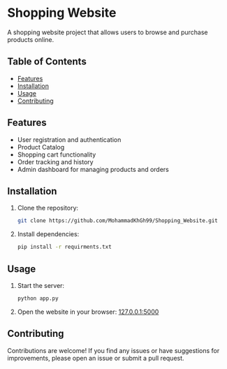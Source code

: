 # Shopping Website

A shopping website project that allows users to browse and purchase products online.

## Table of Contents

- [Features](#features)
- [Installation](#installation)
- [Usage](#usage)
- [Contributing](#contributing)

## Features

- User registration and authentication
- Product Catalog<!-- with search and filtering options -->
- Shopping cart functionality<!-- - Secure payment processing -->
- Order tracking and history<!-- - User reviews and ratings -->
- Admin dashboard for managing products and orders

## Installation

1. Clone the repository:
   ```sh
   git clone https://github.com/MohammadKhGh99/Shopping_Website.git
   ```
2. Install dependencies:
   ```sh
   pip install -r requirments.txt
   ```

## Usage

1. Start the server:
   ```sh
   python app.py
   ```
2. Open the website in your browser: [127.0.0.1:5000](http://127.0.0.1:5000)

## Contributing

Contributions are welcome! If you find any issues or have suggestions for improvements, please open an issue or submit a pull request.
